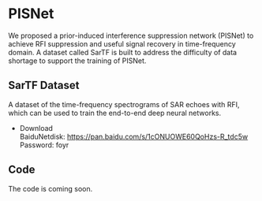# PISNet
We proposed a prior-induced interference suppression network (PISNet) to achieve RFI suppression and useful signal recovery in time-frequency domain. A dataset called SarTF is built to address the difficulty of data shortage to support the training of PISNet.

## SarTF Dataset
A dataset of the time-frequency spectrograms of SAR echoes with RFI, which can be used to train the end-to-end deep neural networks. 

* Download <br>
BaiduNetdisk: https://pan.baidu.com/s/1cONUOWE60QoHzs-R_tdc5w  Password: foyr

## Code
The code is coming soon.

